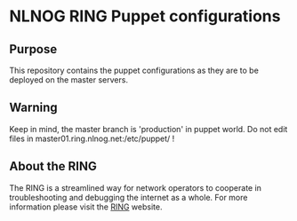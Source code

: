 NLNOG RING Puppet configurations
================================

Purpose
-------

This repository contains the puppet configurations as they are to be
deployed on the master servers. 

Warning
-------

Keep in mind, the master branch is 'production' in puppet world.
Do not edit files in master01.ring.nlnog.net:/etc/puppet/ !

About the RING
--------------

The RING is a streamlined way for network operators to cooperate in
troubleshooting and debugging the internet as a whole. For more
information please visit the [RING][1] website. 
 
[1]: http://ring.nlnog.net/

